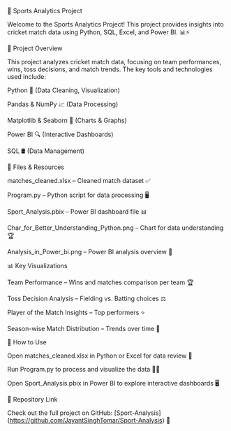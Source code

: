 🏏 Sports Analytics Project

Welcome to the Sports Analytics Project! This project provides insights into cricket match data using Python, SQL, Excel, and Power BI. 📊⚡

📌 Project Overview

This project analyzes cricket match data, focusing on team performances, wins, toss decisions, and match trends. The key tools and technologies used include:

Python 🐍 (Data Cleaning, Visualization)

Pandas & NumPy 📈 (Data Processing)

Matplotlib & Seaborn 🎨 (Charts & Graphs)

Power BI 🔍 (Interactive Dashboards)

SQL 🛢️ (Data Management)

📁 Files & Resources

matches_cleaned.xlsx – Cleaned match dataset ✅

Program.py – Python script for data processing 🖥️

Sport_Analysis.pbix – Power BI dashboard file 📊

Char_for_Better_Understanding_Python.png – Chart for data understanding 🏆

Analysis_in_Power_bi.png – Power BI analysis overview 📌

📊 Key Visualizations

Team Performance – Wins and matches comparison per team 🏆

Toss Decision Analysis – Fielding vs. Batting choices ⚖️

Player of the Match Insights – Top performers ⭐

Season-wise Match Distribution – Trends over time 📅

🚀 How to Use

Open matches_cleaned.xlsx in Python or Excel for data review 📂

Run Program.py to process and visualize the data 🏃‍♂️

Open Sport_Analysis.pbix in Power BI to explore interactive dashboards 🖥️

📎 Repository Link

Check out the full project on GitHub: [Sport-Analysis] (https://github.com/JayantSinghTomar/Sport-Analysis) 🔗
